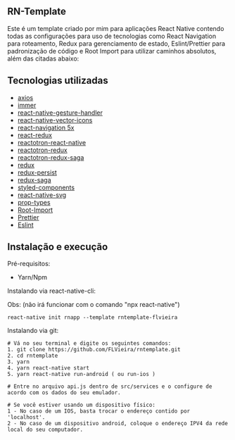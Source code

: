 ## RN-Template

Este é um template criado por mim para aplicações React Native contendo todas as configurações para uso de tecnologias como
React Navigation para roteamento, Redux para gerenciamento de estado, Eslint/Prettier para padronização de código e Root Import
para utilizar caminhos absolutos, além das citadas abaixo:

## Tecnologias utilizadas

- [axios](https://github.com/axios/axios)
- [immer](https://github.com/immerjs/immer)
- [react-native-gesture-handler](https://github.com/kmagiera/react-native-gesture-handler)
- [react-native-vector-icons](https://github.com/oblador/react-native-vector-icons)
- [react-navigation 5x](https://github.com/react-navigation/react-navigation) 
- [react-redux](https://github.com/reduxjs/react-redux)
- [reactotron-react-native](https://github.com/infinitered/reactotron-react-native)
- [reactotron-redux](https://github.com/infinitered/reactotron-redux)
- [reactotron-redux-saga](https://github.com/infinitered/reactotron-redux-saga)
- [redux](https://github.com/reduxjs/redux)
- [redux-persist](https://github.com/rt2zz/redux-persist)
- [redux-saga](https://github.com/redux-saga/redux-saga)
- [styled-components](https://github.com/styled-components/styled-components)
- [react-native-svg](https://github.com/react-native-community/react-native-svg)
- [prop-types](https://github.com/facebook/prop-types)
- [Root-Import](https://github.com/entwicklerstube/babel-plugin-root-import)
- [Prettier](https://github.com/prettier/prettier)
- [Eslint](https://github.com/eslint/eslint)

## Instalação e execução

Pré-requisitos:

- Yarn/Npm 

Instalando via react-native-cli: 

Obs: (não irá funcionar com o comando "npx react-native")

````
react-native init rnapp --template rntemplate-flvieira
````

Instalando via git: 

```
# Vá no seu terminal e digite os seguintes comandos:
1. git clone https://github.com/FLVieira/rntemplate.git
2. cd rntemplate
3. yarn 
4. yarn react-native start
5. yarn react-native run-android ( ou run-ios )

# Entre no arquivo api.js dentro de src/services e o configure de acordo com os dados do seu emulador. 

# Se você estiver usando um dispositivo físico:
1 - No caso de um IOS, basta trocar o endereço contido por 'localhost'.
2 - No caso de um dispositivo android, coloque o endereço IPV4 da rede local do seu computador.
```
